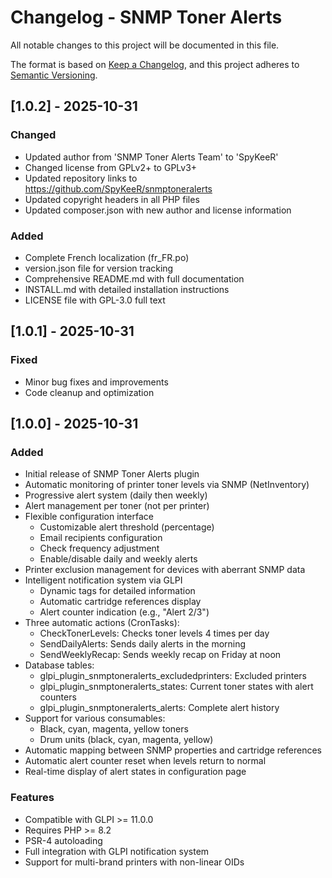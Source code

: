 ﻿# Changelog - SNMP Toner Alerts

All notable changes to this project will be documented in this file.

The format is based on [Keep a Changelog](https://keepachangelog.com/en/1.0.0/),
and this project adheres to [Semantic Versioning](https://semver.org/spec/v2.0.0.html).

## [1.0.2] - 2025-10-31

### Changed
- Updated author from 'SNMP Toner Alerts Team' to 'SpyKeeR'
- Changed license from GPLv2+ to GPLv3+
- Updated repository links to https://github.com/SpyKeeR/snmptoneralerts
- Updated copyright headers in all PHP files
- Updated composer.json with new author and license information

### Added
- Complete French localization (fr_FR.po)
- version.json file for version tracking
- Comprehensive README.md with full documentation
- INSTALL.md with detailed installation instructions
- LICENSE file with GPL-3.0 full text

## [1.0.1] - 2025-10-31

### Fixed
- Minor bug fixes and improvements
- Code cleanup and optimization

## [1.0.0] - 2025-10-31

### Added
- Initial release of SNMP Toner Alerts plugin
- Automatic monitoring of printer toner levels via SNMP (NetInventory)
- Progressive alert system (daily then weekly)
- Alert management per toner (not per printer)
- Flexible configuration interface
  - Customizable alert threshold (percentage)
  - Email recipients configuration
  - Check frequency adjustment
  - Enable/disable daily and weekly alerts
- Printer exclusion management for devices with aberrant SNMP data
- Intelligent notification system via GLPI
  - Dynamic tags for detailed information
  - Automatic cartridge references display
  - Alert counter indication (e.g., "Alert 2/3")
- Three automatic actions (CronTasks):
  - CheckTonerLevels: Checks toner levels 4 times per day
  - SendDailyAlerts: Sends daily alerts in the morning
  - SendWeeklyRecap: Sends weekly recap on Friday at noon
- Database tables:
  - glpi_plugin_snmptoneralerts_excludedprinters: Excluded printers
  - glpi_plugin_snmptoneralerts_states: Current toner states with alert counters
  - glpi_plugin_snmptoneralerts_alerts: Complete alert history
- Support for various consumables:
  - Black, cyan, magenta, yellow toners
  - Drum units (black, cyan, magenta, yellow)
- Automatic mapping between SNMP properties and cartridge references
- Automatic alert counter reset when levels return to normal
- Real-time display of alert states in configuration page

### Features
- Compatible with GLPI >= 11.0.0
- Requires PHP >= 8.2
- PSR-4 autoloading
- Full integration with GLPI notification system
- Support for multi-brand printers with non-linear OIDs
